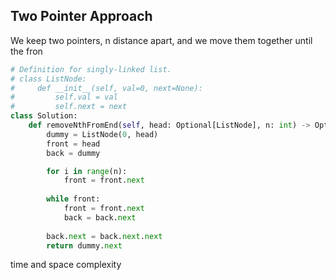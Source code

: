 ## Two Pointer Approach
We keep two pointers, n distance apart, and we move them together until the fron
``` python
# Definition for singly-linked list.
# class ListNode:
#     def __init__(self, val=0, next=None):
#         self.val = val
#         self.next = next
class Solution:
    def removeNthFromEnd(self, head: Optional[ListNode], n: int) -> Optional[ListNode]:
        dummy = ListNode(0, head)
        front = head
        back = dummy

        for i in range(n):
            front = front.next
        
        while front:
            front = front.next
            back = back.next
        
        back.next = back.next.next
        return dummy.next
```
time and space complexity